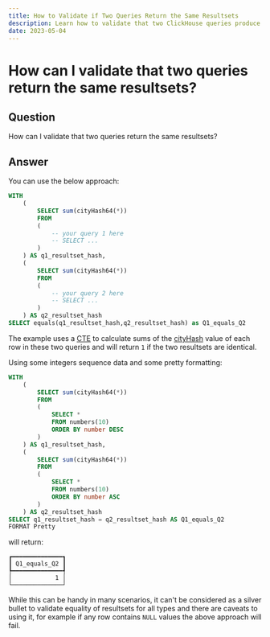 ```yaml
---
title: How to Validate if Two Queries Return the Same Resultsets
description: Learn how to validate that two ClickHouse queries produce identical resultsets using hash functions and comparison techniques.
date: 2023-05-04
---
```


# How can I validate that two queries return the same resultsets? 

## Question

How can I validate that two queries return the same resultsets?

<!-- truncate -->

## Answer

You can use the below approach:

```sql
WITH
    (
        SELECT sum(cityHash64(*))
        FROM
        (
            -- your query 1 here
            -- SELECT ...
        )
    ) AS q1_resultset_hash,
    (
        SELECT sum(cityHash64(*))
        FROM
        (
            -- your query 2 here
            -- SELECT ...
        )
    ) AS q2_resultset_hash
SELECT equals(q1_resultset_hash,q2_resultset_hash) as Q1_equals_Q2
```
The example uses a [CTE](https://clickhouse.com/docs/en/sql-reference/statements/select/with) to calculate sums of the [cityHash](https://clickhouse.com/docs/en/sql-reference/functions/hash-functions#cityhash64) value of each row in these two queries and will return `1` if the two resultsets are identical.


Using some integers sequence data and some pretty formatting:

```sql
WITH
    (
        SELECT sum(cityHash64(*))
        FROM
        (
            SELECT *
            FROM numbers(10)
            ORDER BY number DESC
        )
    ) AS q1_resultset_hash,
    (
        SELECT sum(cityHash64(*))
        FROM
        (
            SELECT *
            FROM numbers(10)
            ORDER BY number ASC
        )
    ) AS q2_resultset_hash
SELECT q1_resultset_hash = q2_resultset_hash AS Q1_equals_Q2
FORMAT Pretty
```

will return:

```
┏━━━━━━━━━━━━━━┓
┃ Q1_equals_Q2 ┃
┡━━━━━━━━━━━━━━┩
│            1 │
└──────────────┘
```

While this can be handy in many scenarios, it can't be considered as a silver bullet to validate equality of resultsets for all types and there are caveats to using it, for example if any row contains `NULL` values the above approach will fail.



